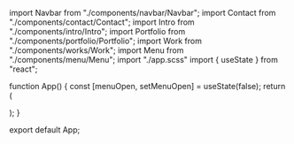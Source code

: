 import Navbar from "./components/navbar/Navbar";
import Contact from "./components/contact/Contact";
import Intro from "./components/intro/Intro";
import Portfolio from "./components/portfolio/Portfolio";
import Work from "./components/works/Work";
import Menu from "./components/menu/Menu";
import "./app.scss"
import { useState } from "react";

function App() {
  const [menuOpen, setMenuOpen] = useState(false);
  return (
    <div className="app">
      <Navbar menuOpen={menuOpen} setMenuOpen={setMenuOpen}/>
      <Menu menuOpen={menuOpen} setMenuOpen={setMenuOpen}/>
      <div className="sections">
        <Intro/>
        <Portfolio/>
        <Work/>
        <Contact/>
      </div>
    </div>
  );
}

export default App;

